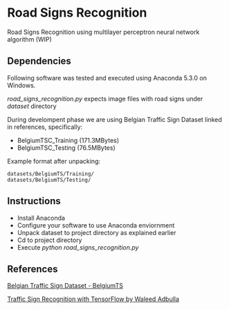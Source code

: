 # Road Signs Recognition

Road Signs Recognition using multilayer perceptron neural network algorithm (WIP)

## Dependencies

Following software was tested and executed using Anaconda 5.3.0 on Windows.

*road_signs_recognition.py* expects image files with road signs under *dataset* directory

During develompent phase we are using Belgian Traffic Sign Dataset linked in references, specifically:

* BelgiumTSC_Training (171.3MBytes)
* BelgiumTSC_Testing (76.5MBytes)

Example format after unpacking:

```
datasets/BelgiumTS/Training/
datasets/BelgiumTS/Testing/
```

## Instructions

* Install Anaconda
* Configure your software to use Anaconda enviornment
* Unpack dataset to project directory as explained earlier
* Cd to project directory
* Execute *python road_signs_recognition.py*

## References

[Belgian Traffic Sign Dataset - BelgiumTS](https://btsd.ethz.ch/shareddata/)

[Traffic Sign Recognition with TensorFlow by Waleed Adbulla](https://medium.com/@waleedka/traffic-sign-recognition-with-tensorflow-629dffc391a6)